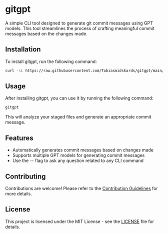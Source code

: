 # gitgpt

A simple CLI tool designed to generate git commit messages using GPT models. This tool streamlines the process of crafting meaningful commit messages based on the changes made.

## Installation

To install gitgpt, run the following command:

```bash
curl -sL https://raw.githubusercontent.com/Tobiasmidskards/gitgpt/main/install.sh | bash
```

## Usage

After installing gitgpt, you can use it by running the following command:

```bash
gitgpt
```

This will analyze your staged files and generate an appropriate commit message.

## Features

- Automatically generates commit messages based on changes made
- Supports multiple GPT models for generating commit messages
- Use the -- flag to ask any question related to any CLI command

## Contributing

Contributions are welcome! Please refer to the [Contribution Guidelines](CONTRIBUTING.md) for more details.

## License

This project is licensed under the MIT License - see the [LICENSE](LICENSE.md) file for details.
